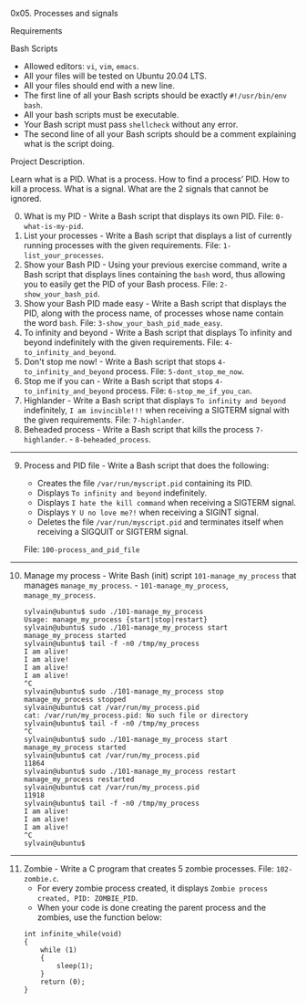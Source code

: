 0x05. Processes and signals

Requirements

Bash Scripts
*   Allowed editors: `vi`, `vim`, `emacs`.
*   All your files will be tested on Ubuntu 20.04 LTS.
*   All your files should end with a new line.
*   The first line of all your Bash scripts should be exactly `#!/usr/bin/env bash`.
*   All your bash scripts must be executable.
*   Your Bash script must pass `shellcheck` without any error.
*   The second line of all your Bash scripts should be a comment explaining what is the script doing.

Project Description.

Learn what is a PID.
What is a process.
How to find a process’ PID.
How to kill a process.
What is a signal.
What are the 2 signals that cannot be ignored.


0. What is my PID - Write a Bash script that displays its own PID. 
    File: `0-what-is-my-pid`.
1. List your processes - Write a Bash script that displays a list of currently running processes with the given requirements. 
    File: `1-list_your_processes`.
2. Show your Bash PID - Using your previous exercise command, write a Bash script that displays lines containing the `bash` word, thus allowing you to easily get the PID of your Bash process. 
    File: `2-show_your_bash_pid`.
3. Show your Bash PID made easy - Write a Bash script that displays the PID, along with the process name, of processes whose name contain the word `bash`. 
    File: `3-show_your_bash_pid_made_easy`.
4. To infinity and beyond - Write a Bash script that displays To infinity and beyond indefinitely with the given requirements. 
    File: `4-to_infinity_and_beyond`.
5. Don't stop me now! - Write a Bash script that stops `4-to_infinity_and_beyond` process.
    File: `5-dont_stop_me_now`.
6. Stop me if you can - Write a Bash script that stops `4-to_infinity_and_beyond` process. 
    File: `6-stop_me_if_you_can`.
7. Highlander - Write a Bash script that displays `To infinity and beyond` indefinitely, `I am invincible!!!` when receiving a SIGTERM signal with the given requirements. 
    File: `7-highlander`.
8. Beheaded process - Write a Bash script that kills the process `7-highlander`. - `8-beheaded_process`.
---
9. Process and PID file - Write a Bash script that does the following:

    *   Creates the file `/var/run/myscript.pid` containing its PID.
    *   Displays `To infinity and beyond` indefinitely.
    *   Displays `I hate the kill command` when receiving a SIGTERM signal.
    *   Displays `Y U no love me?!` when receiving a SIGINT signal.
    *   Deletes the file `/var/run/myscript.pid` and terminates itself when receiving a SIGQUIT or SIGTERM signal.

    File: `100-process_and_pid_file`
---
10. Manage my process - Write Bash (init) script `101-manage_my_process` that manages `manage_my_process`. - `101-manage_my_process`, `manage_my_process`.
    ```
    sylvain@ubuntu$ sudo ./101-manage_my_process
    Usage: manage_my_process {start|stop|restart}
    sylvain@ubuntu$ sudo ./101-manage_my_process start
    manage_my_process started
    sylvain@ubuntu$ tail -f -n0 /tmp/my_process 
    I am alive!
    I am alive!
    I am alive!
    I am alive!
    ^C
    sylvain@ubuntu$ sudo ./101-manage_my_process stop
    manage_my_process stopped
    sylvain@ubuntu$ cat /var/run/my_process.pid 
    cat: /var/run/my_process.pid: No such file or directory
    sylvain@ubuntu$ tail -f -n0 /tmp/my_process 
    ^C
    sylvain@ubuntu$ sudo ./101-manage_my_process start
    manage_my_process started
    sylvain@ubuntu$ cat /var/run/my_process.pid 
    11864
    sylvain@ubuntu$ sudo ./101-manage_my_process restart
    manage_my_process restarted
    sylvain@ubuntu$ cat /var/run/my_process.pid 
    11918
    sylvain@ubuntu$ tail -f -n0 /tmp/my_process 
    I am alive!
    I am alive!
    I am alive!
    ^C
    sylvain@ubuntu$
    ```
---

11. Zombie - Write a C program that creates 5 zombie processes. 
    File: `102-zombie.c`.
    *   For every zombie process created, it displays `Zombie process created, PID: ZOMBIE_PID`.
    *   When your code is done creating the parent process and the zombies, use the function below:
    ```
    int infinite_while(void)
    {
        while (1)
        {
            sleep(1);
        }
        return (0);
    }
    ```